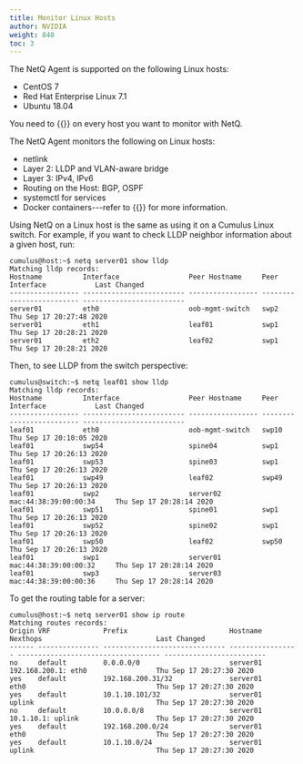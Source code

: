 ```yaml
---
title: Monitor Linux Hosts
author: NVIDIA
weight: 840
toc: 3
---
```

<!-- vale off -->
The NetQ Agent is supported on the following Linux hosts:
<!-- vale on -->

- CentOS 7
- Red Hat Enterprise Linux 7.1
- Ubuntu 18.04

You need to {{<link url="Install-NetQ" text="install the NetQ Agent">}} on every host you want to monitor with NetQ.

The NetQ Agent monitors the following on Linux hosts:

- netlink
- Layer 2: LLDP and VLAN-aware bridge
- Layer 3: IPv4, IPv6
- Routing on the Host: BGP, OSPF
- systemctl for services
- Docker containers---refer to {{<link title="Monitor Container Environments Using Kubernetes API Server">}} for more information.

Using NetQ on a Linux host is the same as using it on a Cumulus Linux switch. For example, if you want to check LLDP neighbor information about a given host, run:

```
cumulus@host:~$ netq server01 show lldp
Matching lldp records:
Hostname          Interface                 Peer Hostname     Peer Interface            Last Changed
----------------- ------------------------- ----------------- ------------------------- -------------------------
server01          eth0                      oob-mgmt-switch   swp2                      Thu Sep 17 20:27:48 2020
server01          eth1                      leaf01            swp1                      Thu Sep 17 20:28:21 2020
server01          eth2                      leaf02            swp1                      Thu Sep 17 20:28:21 2020

```

Then, to see LLDP from the switch perspective:

```
cumulus@switch:~$ netq leaf01 show lldp
Matching lldp records:
Hostname          Interface                 Peer Hostname     Peer Interface            Last Changed
----------------- ------------------------- ----------------- ------------------------- -------------------------
leaf01            eth0                      oob-mgmt-switch   swp10                     Thu Sep 17 20:10:05 2020
leaf01            swp54                     spine04           swp1                      Thu Sep 17 20:26:13 2020
leaf01            swp53                     spine03           swp1                      Thu Sep 17 20:26:13 2020
leaf01            swp49                     leaf02            swp49                     Thu Sep 17 20:26:13 2020
leaf01            swp2                      server02          mac:44:38:39:00:00:34     Thu Sep 17 20:28:14 2020
leaf01            swp51                     spine01           swp1                      Thu Sep 17 20:26:13 2020
leaf01            swp52                     spine02           swp1                      Thu Sep 17 20:26:13 2020
leaf01            swp50                     leaf02            swp50                     Thu Sep 17 20:26:13 2020
leaf01            swp1                      server01          mac:44:38:39:00:00:32     Thu Sep 17 20:28:14 2020
leaf01            swp3                      server03          mac:44:38:39:00:00:36     Thu Sep 17 20:28:14 2020

```

To get the routing table for a server:

```
cumulus@host:~$ netq server01 show ip route
Matching routes records:
Origin VRF             Prefix                         Hostname          Nexthops                            Last Changed
------ --------------- ------------------------------ ----------------- ----------------------------------- -------------------------
no     default         0.0.0.0/0                      server01          192.168.200.1: eth0                 Thu Sep 17 20:27:30 2020
yes    default         192.168.200.31/32              server01          eth0                                Thu Sep 17 20:27:30 2020
yes    default         10.1.10.101/32                 server01          uplink                              Thu Sep 17 20:27:30 2020
no     default         10.0.0.0/8                     server01          10.1.10.1: uplink                   Thu Sep 17 20:27:30 2020
yes    default         192.168.200.0/24               server01          eth0                                Thu Sep 17 20:27:30 2020
yes    default         10.1.10.0/24                   server01          uplink                              Thu Sep 17 20:27:30 2020
```
